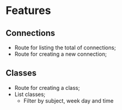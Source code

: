 # Features

## Connections

- Route for listing the total of connections;
- Route for creating a new connection;

## Classes

- Route for creating a class;
- List classes;
  - Filter by subject, week day and time